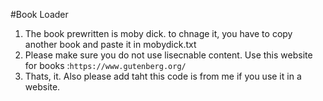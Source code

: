 #Book Loader

1. The book prewritten is moby dick. to chnage it, you have to copy another book and paste it in mobydick.txt
2. Please make sure you do not use lisecnable content. Use this website for books :`https://www.gutenberg.org/`
3. Thats, it. Also please add taht this code is from me if you use it in a website.
